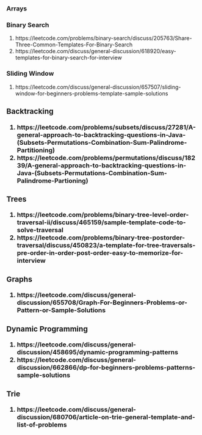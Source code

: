 <h3>Arrays</h3>

<h3>Binary Search</h3>
  <ol>
    <li>https://leetcode.com/problems/binary-search/discuss/205763/Share-Three-Common-Templates-For-Binary-Search</li>
    <li>https://leetcode.com/discuss/general-discussion/618920/easy-templates-for-binary-search-for-interview</li>
  </ol>

<h3>Sliding Window</h3>
  <ol>
    <li>https://leetcode.com/discuss/general-discussion/657507/sliding-window-for-beginners-problems-template-sample-solutions</li>
  </ol>
  
<h3><Strings</h3>

<h3>Backtracking</h3>
  <ol>
    <li>https://leetcode.com/problems/subsets/discuss/27281/A-general-approach-to-backtracking-questions-in-Java-(Subsets-Permutations-Combination-Sum-Palindrome-Partitioning)</li>
    <li>https://leetcode.com/problems/permutations/discuss/18239/A-general-approach-to-backtracking-questions-in-Java-(Subsets-Permutations-Combination-Sum-Palindrome-Partioning)</li>
  </ol>

<h3>Trees</h3>
  <ol>
    <li>https://leetcode.com/problems/binary-tree-level-order-traversal-ii/discuss/465159/sample-template-code-to-solve-traversal</li>
    <li>https://leetcode.com/problems/binary-tree-postorder-traversal/discuss/450823/a-template-for-tree-traversals-pre-order-in-order-post-order-easy-to-memorize-for-interview</li>
  </ol>
  
<h3>Graphs</h3>
  <ol>
    <li>https://leetcode.com/discuss/general-discussion/655708/Graph-For-Beginners-Problems-or-Pattern-or-Sample-Solutions</li>
  </ol>

<h3>Dynamic Programming</h3>
  <ol>
    <li>https://leetcode.com/discuss/general-discussion/458695/dynamic-programming-patterns</li>
    <li>https://leetcode.com/discuss/general-discussion/662866/dp-for-beginners-problems-patterns-sample-solutions</li>
  </ol>
  
  
<h3>Trie</h3>
  <ol>
    <li>https://leetcode.com/discuss/general-discussion/680706/article-on-trie-general-template-and-list-of-problems</li>
  </ol>
